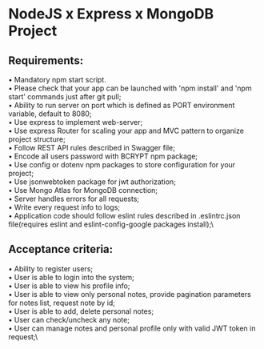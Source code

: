 # NodeJS x Express x MongoDB Project
## Requirements:
• Mandatory npm start script.\
• Please check that your app can be launched with 'npm install' and 'npm start' commands just after git pull;\
• Ability to run server on port which is defined as PORT environment variable, default to 8080;\
• Use express to implement web-server;\
• Use express Router for scaling your app and MVC pattern to organize project structure;\
• Follow REST API rules described in Swagger file;\
• Encode all users password with BCRYPT npm package;\
• Use config or dotenv npm packages to store configuration for your project;\
• Use jsonwebtoken package for jwt authorization;\
• Use Mongo Atlas for MongoDB connection;\
• Server handles errors for all requests;\
• Write every request info to logs;\
• Application code should follow eslint rules described in .eslintrc.json file(requires eslint and eslint-config-google packages install);\

## Acceptance criteria:
• Ability to register users;\
• User is able to login into the system;\
• User is able to view his profile info;\
• User is able to view only personal notes, provide pagination parameters for notes list, request note by id;\
• User is able to add, delete personal notes;\
• User can check/uncheck any note;\
• User can manage notes and personal profile only with valid JWT token in request;\
